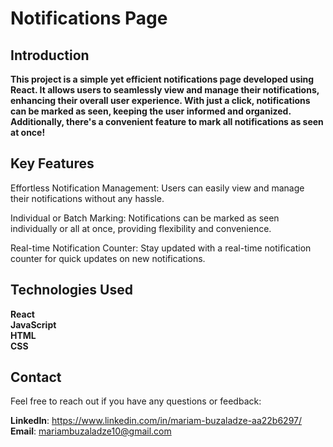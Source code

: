 # Notifications Page


## Introduction  
**This project is a simple yet efficient notifications page developed using React. It allows users to seamlessly view and manage their notifications, enhancing their overall user experience. With just a click, notifications can be marked as seen, keeping the user informed and organized. Additionally, there's a convenient feature to mark all notifications as seen at once!**

## Key Features  
Effortless Notification Management: Users can easily view and manage their notifications without any hassle.  

Individual or Batch Marking: Notifications can be marked as seen individually or all at once, providing flexibility and convenience.  

Real-time Notification Counter: Stay updated with a real-time notification counter for quick updates on new notifications.  


## Technologies Used
**React**  
**JavaScript**  
**HTML**  
**CSS**  

## Contact
Feel free to reach out if you have any questions or feedback:  

**LinkedIn**: https://www.linkedin.com/in/mariam-buzaladze-aa22b6297/  
**Email**: mariambuzaladze10@gmail.com  
